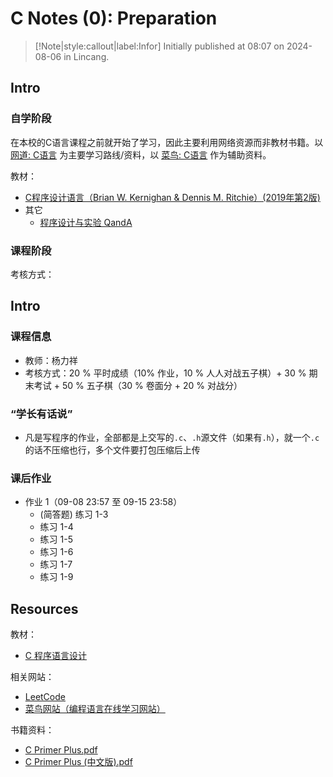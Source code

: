 # C Notes (0): Preparation

> [!Note|style:callout|label:Infor]
Initially published at 08:07 on 2024-08-06 in Lincang.


## Intro

### 自学阶段

在本校的C语言课程之前就开始了学习，因此主要利用网络资源而非教材书籍。以 [网道: C语言](https://wangdoc.com/clang/) 为主要学习路线/资料，以 [菜鸟: C语言](https://www.runoob.com/cprogramming/c-tutorial.html) 作为辅助资料。

教材：
- [C程序设计语言（Brian W. Kernighan & Dennis M. Ritchie）(2019年第2版)](https://www.writebug.com/static/uploads/2024/8/23/10a1d56c28ff4ee46cbb2a4186c56393.pdf)
- 其它
  - [程序设计与实验 QandA](https://pan.renjikai.com/Academic/C-Tutorial/%E7%A8%8B%E5%BA%8F%E8%AE%BE%E8%AE%A1%E5%9F%BA%E7%A1%80%E4%B8%8E%E5%AE%9E%E9%AA%8C%20Directive%E4%B8%8EQ&A.md)

### 课程阶段

考核方式：
## Intro


### 课程信息

- 教师：杨力祥
- 考核方式：20 % 平时成绩（10% 作业，10 % 人人对战五子棋）+ 30 % 期末考试 + 50 % 五子棋（30 % 卷面分 + 20 % 对战分）

### “学长有话说”

- 凡是写程序的作业，全部都是上交写的`.c`、`.h`源文件（如果有`.h`），就一个`.c`的话不压缩也行，多个文件要打包压缩后上传


### 课后作业

- 作业 1（09-08 23:57 至 09-15 23:58）
  - (简答题) 练习 1-3
  - 练习 1-4
  - 练习 1-5
  - 练习 1-6
  - 练习 1-7
  - 练习 1-9



## Resources

教材：
- [C 程序语言设计](https://www.writebug.com/static/uploads/2024/8/30/3119b9e68008855ca5337dc7f5595505.pdf)

相关网站：
- [LeetCode](https://leetcode.cn/)	
- [菜鸟网站（编程语言在线学习网站）](https://www.runoob.com/)

书籍资料：
- [C Primer Plus.pdf](https://www.writebug.com/static/uploads/2024/7/15/88b144651f365b83c740c6b1d8938c84.pdf)
- [C Primer Plus (中文版).pdf](https://s.b1n.net/p4Mhc)

